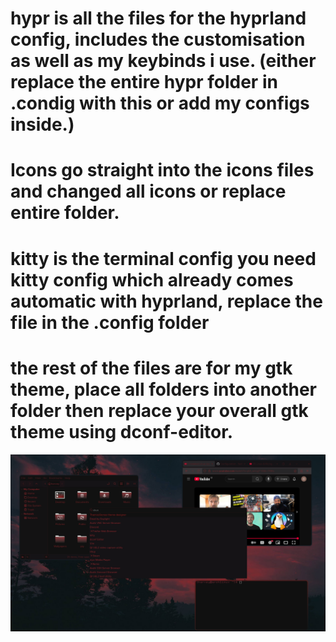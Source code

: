# hypr is all the files for the hyprland config, includes the customisation as well as my keybinds i use. (either replace the entire hypr folder in .condig with this or add my configs inside.)
# Icons go straight into the icons files and changed all icons or replace entire folder.
# kitty is the terminal config you need kitty config which already comes automatic with hyprland, replace the file in the .config folder
# the rest of the files are for my gtk theme, place all folders into another folder then replace your overall gtk theme using dconf-editor.

<img src="/previewimage.png" alt="preview" title="preview">
